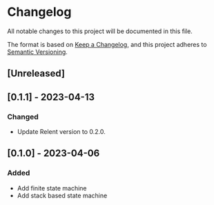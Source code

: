# Changelog

All notable changes to this project will be documented in this file.

The format is based on [Keep a Changelog](https://keepachangelog.com/en/1.0.0/),
and this project adheres to [Semantic Versioning](https://semver.org/spec/v2.0.0.html).

## [Unreleased]

## [0.1.1] - 2023-04-13

### Changed
- Update Relent version to 0.2.0.

## [0.1.0] - 2023-04-06

### Added
- Add finite state machine
- Add stack based state machine